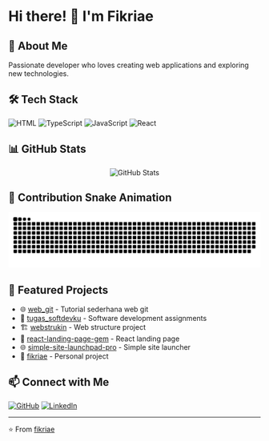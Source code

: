 # Hi there! 👋 I'm Fikriae

## 🚀 About Me
Passionate developer who loves creating web applications and exploring new technologies.

## 🛠️ Tech Stack
![HTML](https://img.shields.io/badge/-HTML-E34F26?style=flat-square&logo=html5&logoColor=white)
![TypeScript](https://img.shields.io/badge/-TypeScript-3178C6?style=flat-square&logo=typescript&logoColor=white)
![JavaScript](https://img.shields.io/badge/-JavaScript-F7DF1E?style=flat-square&logo=javascript&logoColor=black)
![React](https://img.shields.io/badge/-React-61DAFB?style=flat-square&logo=react&logoColor=black)

## 📊 GitHub Stats

<div align="center">
  
![GitHub Stats](https://github-readme-stats.vercel.app/api?username=fikriae&show_icons=true&theme=dark&hide_border=true)

</div>

## 🐍 Contribution Snake Animation

<div align="center">

![snake gif](https://github.com/Platane/snk/raw/output/github-contribution-grid-snake-dark.svg)

</div>

## 📂 Featured Projects
- 🌐 [web_git](https://github.com/fikriae/web_git) - Tutorial sederhana web git
- 💼 [tugas_softdevku](https://github.com/fikriae/tugas_softdevku) - Software development assignments
- 🏗️ [webstrukin](https://github.com/fikriae/webstrukin) - Web structure project
- 🚀 [react-landing-page-gem](https://github.com/fikriae/react-landing-page-gem) - React landing page
- 🌐 [simple-site-launchpad-pro](https://github.com/fikriae/simple-site-launchpad-pro) - Simple site launcher
- 📝 [fikriae](https://github.com/fikriae/fikriae) - Personal project

## 📫 Connect with Me
[![GitHub](https://img.shields.io/badge/-GitHub-181717?style=flat-square&logo=github)](https://github.com/fikriae)
[![LinkedIn](https://img.shields.io/badge/-LinkedIn-0A66C2?style=flat-square&logo=linkedin)](https://linkedin.com/in/fikriae)

---

⭐️ From [fikriae](https://github.com/fikriae)
